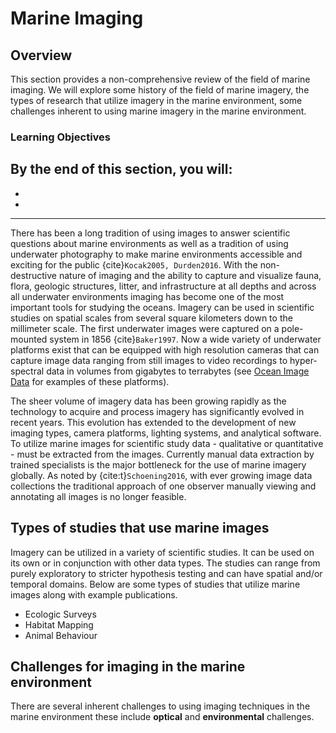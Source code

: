 # Marine Imaging

## Overview
This section provides a non-comprehensive review of the field of marine imaging. We will explore some history of the field of marine imagery, the types of research that utilize imagery in the marine environment, some challenges inherent to using marine imagery in the marine environment.

### Learning Objectives
By the end of this section, you will:
- 
- 
- 

---

There has been a long tradition of using images to answer scientific questions about marine environments as well as a tradition of using underwater photography to make marine environments accessible and exciting for the public {cite}`Kocak2005, Durden2016`. With the non-destructive nature of imaging and the ability to capture and visualize fauna, flora, geologic structures, litter, and infrastructure at all depths and across all underwater environments imaging has become one of the most important tools for studying the oceans. Imagery can be used in scientific studies on spatial scales from several square kilometers down to the millimeter scale. The first underwater images were captured on a pole-mounted system in 1856 {cite}`Baker1997`. Now a wide variety of underwater platforms exist that can be equipped with high resolution cameras that can capture image data ranging from still images to video recordings to hyper-spectral data in volumes from gigabytes to terrabytes (see [Ocean Image Data](book/OceanImageTypes.md) for examples of these platforms).  

The sheer volume of imagery data has been growing rapidly as the technology to acquire and process imagery has significantly evolved in recent years. This evolution has extended to the development of new imaging types, camera platforms, lighting systems, and analytical software. To utilize marine images for scientific study data - qualitative or quantitative - must be extracted from the images. Currently manual data extraction by trained specialists is the major bottleneck for the use of marine imagery globally. As noted by {cite:t}`Schoening2016`, with ever growing image data collections the traditional approach of one observer manually viewing and annotating all images is no longer feasible. 




## Types of studies that use marine images

Imagery can be utilized in a variety of scientific studies. It can be used on its own or in conjunction with other data types. The studies can range from purely exploratory to stricter hypothesis testing and can have spatial and/or temporal domains. Below are some types of studies that utilize marine images along with example publications.

- Ecologic Surveys
- Habitat Mapping
- Animal Behaviour


## Challenges for imaging in the marine environment

There are several inherent challenges to using imaging techniques in the marine environment these include **optical** and **environmental** challenges. 

